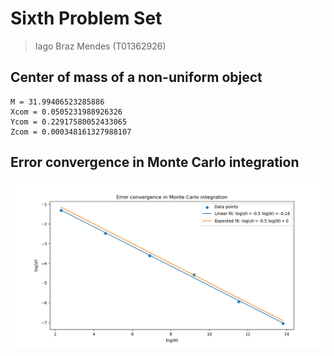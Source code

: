 # Sixth Problem Set
> Iago Braz Mendes (T01362926)

## Center of mass of a non-uniform object

```
M = 31.99406523285886
Xcom = 0.0505231988926326
Ycom = 0.22917580052433065
Zcom = 0.000348161327988107
```

## Error convergence in Monte Carlo integration

![Error convergence in Monte Carlo integration](./assets/2.png)

